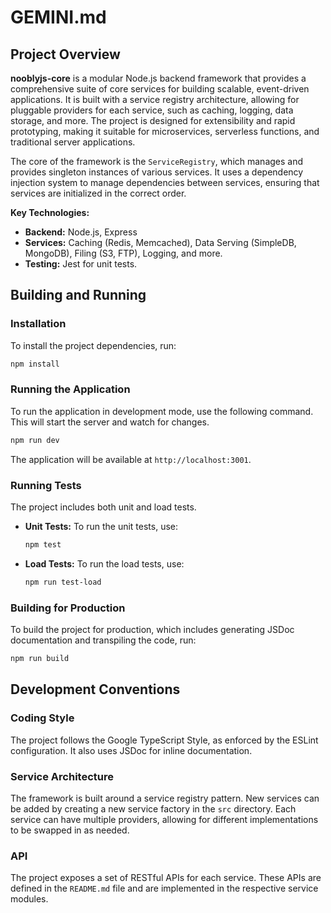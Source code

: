 # GEMINI.md

## Project Overview

**nooblyjs-core** is a modular Node.js backend framework that provides a comprehensive suite of core services for building scalable, event-driven applications. It is built with a service registry architecture, allowing for pluggable providers for each service, such as caching, logging, data storage, and more. The project is designed for extensibility and rapid prototyping, making it suitable for microservices, serverless functions, and traditional server applications.

The core of the framework is the `ServiceRegistry`, which manages and provides singleton instances of various services. It uses a dependency injection system to manage dependencies between services, ensuring that services are initialized in the correct order.

**Key Technologies:**

*   **Backend:** Node.js, Express
*   **Services:** Caching (Redis, Memcached), Data Serving (SimpleDB, MongoDB), Filing (S3, FTP), Logging, and more.
*   **Testing:** Jest for unit tests.

## Building and Running

### Installation

To install the project dependencies, run:

```bash
npm install
```

### Running the Application

To run the application in development mode, use the following command. This will start the server and watch for changes.

```bash
npm run dev
```

The application will be available at `http://localhost:3001`.

### Running Tests

The project includes both unit and load tests.

*   **Unit Tests:** To run the unit tests, use:

    ```bash
    npm test
    ```

*   **Load Tests:** To run the load tests, use:

    ```bash
    npm run test-load
    ```

### Building for Production

To build the project for production, which includes generating JSDoc documentation and transpiling the code, run:

```bash
npm run build
```

## Development Conventions

### Coding Style

The project follows the Google TypeScript Style, as enforced by the ESLint configuration. It also uses JSDoc for inline documentation.

### Service Architecture

The framework is built around a service registry pattern. New services can be added by creating a new service factory in the `src` directory. Each service can have multiple providers, allowing for different implementations to be swapped in as needed.

### API

The project exposes a set of RESTful APIs for each service. These APIs are defined in the `README.md` file and are implemented in the respective service modules.
